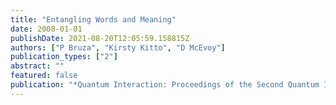 ```yaml
---
title: "Entangling Words and Meaning"
date: 2008-01-01
publishDate: 2021-08-20T12:05:59.158815Z
authors: ["P Bruza", "Kirsty Kitto", "D McEvoy"]
publication_types: ["2"]
abstract: ""
featured: false
publication: "*Quantum Interaction: Proceedings of the Second Quantum Interaction Symposium łdots*"
---
```


